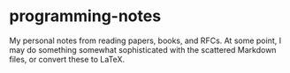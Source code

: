 # programming-notes

My personal notes from reading papers, books, and RFCs. At some point, I may do something somewhat sophisticated with the scattered Markdown files, or convert these to LaTeX.
